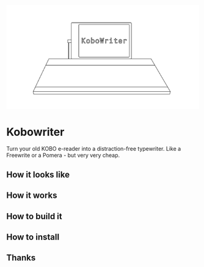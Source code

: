 <p align="center">
  <img src="assets/kobowriter.png" />
</p>

# Kobowriter

Turn your old KOBO e-reader into a distraction-free typewriter. Like a Freewrite or a Pomera - but very very cheap.

## How it looks like

## How it works

## How to build it

## How to install

## Thanks